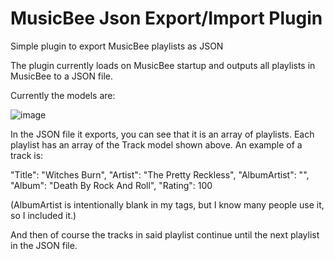 # MusicBee Json Export/Import Plugin
Simple plugin to export MusicBee playlists as JSON

The plugin currently loads on MusicBee startup and outputs all playlists in MusicBee to a JSON file.

Currently the models are:

![image](https://user-images.githubusercontent.com/1970959/172743514-6e28d2a6-0ebf-47ee-9786-ee57c5e5522f.png)

In the JSON file it exports, you can see that it is an array of playlists. Each playlist has an array of the Track model shown above. An example of a track is:

"Title": "Witches Burn",
"Artist": "The Pretty Reckless",
"AlbumArtist": "",
"Album": "Death By Rock And Roll",
"Rating": 100

(AlbumArtist is intentionally blank in my tags, but I know many people use it, so I included it.)

And then of course the tracks in said playlist continue until the next playlist in the JSON file.
